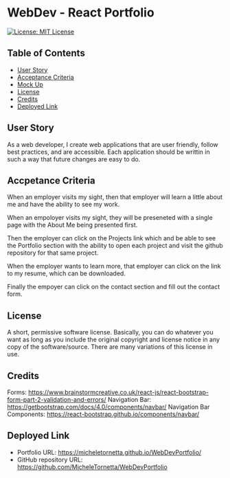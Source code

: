 # WebDev - React Portfolio

[![License: MIT License](https://img.shields.io/badge/License-MIT-yellow.svg)](https://opensource.org/licenses/MIT)

## Table of Contents 
  * [User Story](#user-story)
  * [Acceptance Criteria](#acceptance-criteria)
  * [Mock Up](#mock-up)
  * [License](#license)
  * [Credits](#Credits)
  * [Deployed Link](#deployed-link)

## User Story

As a web developer, I create web applications that are user friendly, follow best practices, and are accessible.  Each application should be writtin in such a way that future changes are easy to do.

## Accpetance Criteria

When an employer visits my sight, then that employer will learn a little about me and have the ability to see my work.

When an empoloyer visits my sight, they will be preseneted with a single page with the About Me being presented first.

Then the employer can click on the Projects link which and be able to see the Portfolio section with the ability to open each project and visit the github repository for that same project.

When the employer wants to learn more, that employer can click on the link to my resume, which can be downloaded.

Finally the empoyer can click on the contact section and fill out the contact form.

## License 
A short, permissive software license. Basically, you can do whatever you want as long as you include the original copyright and license notice in any copy of the software/source.  There are many variations of this license in use.

## Credits

Forms:  https://www.brainstormcreative.co.uk/react-js/react-bootstrap-form-part-2-validation-and-errors/
Navigation Bar: https://getbootstrap.com/docs/4.0/components/navbar/
Navigation Bar Components:  https://react-bootstrap.github.io/components/navbar/

## Deployed Link

* Portfolio URL: https://micheletornetta.github.io/WebDevPortfolio/
* GitHub repository URL: https://github.com/MicheleTornetta/WebDevPortfolio